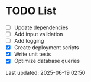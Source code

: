 # TODO List

- [ ] Update dependencies
- [ ] Add input validation
- [ ] Add logging
- [x] Create deployment scripts
- [x] Write unit tests
- [x] Optimize database queries

Last updated: 2025-06-19 02:50
